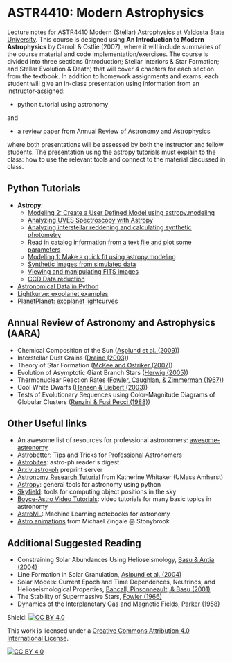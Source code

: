 # ASTR4410: Modern Astrophysics 
Lecture notes for ASTR4410 Modern (Stellar) Astrophysics at [Valdosta State University](https://www.valdosta.edu/phy/).  This course is designed using **An Introduction to Modern Astrophysics** by Carroll & Ostlie (2007), where it will include summaries of the course material and code implementation/exercises.  The course is divided into three sections (Introduction; Stellar Interiors & Star Formation; and Stellar Evolution & Death) that will cover 4 chapters for each section from the textbook.  In addition to homework assignments and exams, each student will give an in-class presentation using information from an instructor-assigned:

- python tutorial using astronomy

and

- a review paper from Annual Review of Astronomy and Astrophysics

where both presentations will be assessed by both the instructor and fellow students.  The presentation using the astropy tutorials must explain to the class: how to use the relevant tools and connect to the material discussed in class.

## Python Tutorials
- **Astropy**:
    - [Modeling 2: Create a User Defined Model using astropy.modeling](https://learn.astropy.org/tutorials/User-Defined-Model.html)
    - [Analyzing UVES Spectroscopy with Astropy](https://learn.astropy.org/tutorials/UVES.html)
    - [Analyzing interstellar reddening and calculating synthetic photometry](https://learn.astropy.org/tutorials/color-excess.html)
    - [Read in catalog information from a text file and plot some parameters](https://learn.astropy.org/tutorials/plot-catalog.html)
    - [Modeling 1: Make a quick fit using astropy.modeling](https://learn.astropy.org/tutorials/Models-Quick-Fit.html)
    - [Synthetic Images from simulated data](https://learn.astropy.org/tutorials/synthetic-images.html)
    - [Viewing and manipulating FITS images](https://learn.astropy.org/tutorials/FITS-images.html)
    - [CCD Data reduction](https://www.astropy.org/ccd-reduction-and-photometry-guide/v/dev/notebooks/00-00-Preface.html)
- [Astronomical Data in Python](https://github.com/AllenDowney/AstronomicalData)
- [Lightkurve: exoplanet examples](https://docs.lightkurve.org/tutorials/index.html)
- [PlanetPlanet: exoplanet lightcurves](https://luger.dev/planetplanet/quickstart.html)

## Annual Review of Astronomy and Astrophysics (AARA)
- Chemical Composition of the Sun ([Asplund et al. (2009)](https://ui.adsabs.harvard.edu/abs/2009ARA%26A..47..481A/abstract))
- Interstellar Dust Grains ([Draine (2003)](https://ui.adsabs.harvard.edu/abs/2003ARA%26A..41..241D/abstract))
- Theory of Star Formation ([McKee and Ostriker (2007)](https://ui.adsabs.harvard.edu/abs/2007ARA%26A..45..565M/abstract))
- Evolution of Asymptotic Giant Branch Stars ([Herwig (2005)](https://ui.adsabs.harvard.edu/abs/2005ARA%26A..43..435H/abstract))
- Thermonuclear Reaction Rates ([Fowler, Caughlan, & Zimmerman (1967)](https://ui.adsabs.harvard.edu/abs/1967ARA%26A...5..525F/abstract))
- Cool White Dwarfs ([Hansen & Liebert (2003)](https://ui.adsabs.harvard.edu/abs/2003ARA%26A..41..465H/abstract))
- Tests of Evolutionary Sequences using Color-Magnitude Diagrams of Globular Clusters ([Renzini & Fusi Pecci (1988)](https://ui.adsabs.harvard.edu/abs/1988ARA%26A..26..199R/abstract))

## Other Useful links
- An awesome list of resources for professional astronomers: [awesome-astronomy](https://github.com/jonathansick/awesome-astronomy)
- [Astrobetter](https://www.astrobetter.com/): Tips and Tricks for Professional Astronomers 
- [Astrobites](https://astrobites.org/): astro-ph reader's digest 
- [Arxiv:astro-ph](https://arxiv.org/archive/astro-ph) preprint server 
- [Astronomy Research Tutorial](https://www.astrowhit.com/astronomy-research-tutorial-repository) from Katherine Whitaker (UMass Amherst)
- [Astropy](https://learn.astropy.org/): general tools for astronomy using python
- [Skyfield](https://rhodesmill.org/skyfield/): tools for computing object positions in the sky
- [Boyce-Astro Video Tutorials](https://boyce-astro.org/videos/): video tutorials for many basic topics in astronomy
- [AstroML](https://www.astroml.org/astroML-notebooks/index.html): Machine Learning notebooks for astronomy
- [Astro animations](https://zingale.github.io/astro_animations/) from Michael Zingale @ Stonybrook

## Additional Suggested Reading
- Constraining Solar Abundances Using Helioseismology,  [Basu & Antia (2004)](https://ui.adsabs.harvard.edu/abs/2004ApJ...606L..85B/abstract)
- Line Formation in Solar Granulation, [Aslpund et al. (2004)](https://ui.adsabs.harvard.edu/abs/2004A%26A...417..751A/abstract)
- Solar Models: Current Epoch and Time Dependences, Neutrinos, and Helioseismological Properties, [Bahcall, Pinsonneault, & Basu (2001)](https://ui.adsabs.harvard.edu/abs/2001ApJ...555..990B/abstract)
- The Stability of Supermassive Stars, [Fowler (1966)](https://ui.adsabs.harvard.edu/abs/1966ApJ...144..180F/abstract)
- Dynamics of the Interplanetary Gas and Magnetic Fields, [Parker (1958)](https://ui.adsabs.harvard.edu/abs/1958ApJ...128..664P/abstract)

Shield: [![CC BY 4.0][cc-by-shield]][cc-by]

This work is licensed under a
[Creative Commons Attribution 4.0 International License][cc-by].

[![CC BY 4.0][cc-by-image]][cc-by]

[cc-by]: http://creativecommons.org/licenses/by/4.0/
[cc-by-image]: https://i.creativecommons.org/l/by/4.0/88x31.png
[cc-by-shield]: https://img.shields.io/badge/License-CC%20BY%204.0-lightgrey.svg